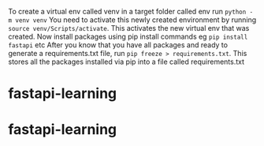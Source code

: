 To create a virtual env called venv in a target folder called env
run `python -m venv venv`
You need to activate this newly created environment by running
`source venv/Scripts/activate`. This activates the new virtual env that was created.
Now install packages using pip install commands
eg `pip install fastapi` etc
After you know that you have all packages and ready to generate a requirements.txt file,
run `pip freeze > requirements.txt`. This stores all the packages installed via pip into a file called requirements.txt
# fastapi-learning
# fastapi-learning
